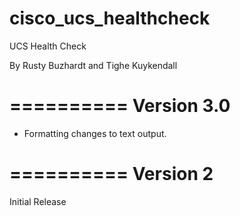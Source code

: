 # cisco_ucs_healthcheck
UCS Health Check

By Rusty Buzhardt and Tighe Kuykendall

==========
Version 3.0
==========

- Formatting changes to text output.

==========
Version 2
==========

Initial Release
